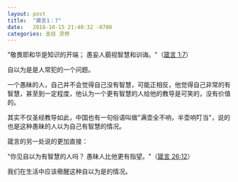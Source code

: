 ```yaml
---
layout: post
title:  "箴言1：7"
date:   2018-10-15 21:40:32 -0700
categories: 圣经 灵修
---
```


"敬畏耶和华是知识的开端； 愚妄人藐视智慧和训诲。"（‭‭[箴言‬ ‭1:7](http://bible.com/48/pro.1.7.cunpss-神)‬）


自以为是是人常犯的一个问题。

一个愚昧的人，自己并不会觉得自己没有智慧，可能正相反，他觉得自己非常的有智慧，甚至到一定程度，他认为一个更有智慧的人给他的教导是可笑的，没有价值的。

其实不仅圣经教导如此，中国也有一句俗语叫做"满壶全不响，半壶响叮当"，说的也是这种愚昧的人以为自己有智慧的情况。

箴言的另一处说的更加直接：

"你见自以为有智慧的人吗？ 愚昧人比他更有指望。"（[‭‭箴言‬ ‭26:12‬](http://bible.com/48/pro.26.12.cunpss-神)）

我们在生活中应该儆醒这种自以为是的情况。